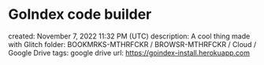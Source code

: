 # GoIndex code builder

created: November 7, 2022 11:32 PM (UTC)
description: A cool thing made with Glitch
folder: BOOKMRKS-MTHRFCKR / BROWSR-MTHRFCKR / Cloud / Google Drive
tags: google drive
url: https://goindex-install.herokuapp.com
